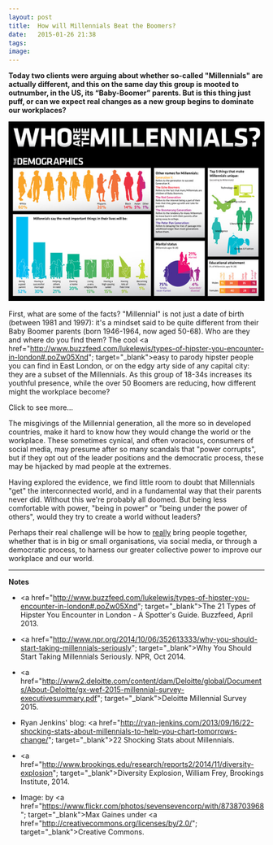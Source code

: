 ```yaml
---
layout: post
title:  How will Millennials Beat the Boomers?
date:   2015-01-26 21:38
tags: 
image:
---
```


**Today two clients were arguing about whether so-called "Millennials" are actually different, and this on the same day this group is mooted to outnumber, in the US, its “Baby-Boomer” parents. But is this thing just puff, or can we expect real changes as a new group begins to dominate our workplaces?**

![](/libb/images/millennials.jpg)

First, what are some of the facts? "Millennial" is not just a date of birth (between 1981 and 1997): it's a mindset said to be quite different from their Baby Boomer parents (born 1946-1964, now aged 50-68). Who are they and where do you find them? The cool <a href="http://www.buzzfeed.com/lukelewis/types-of-hipster-you-encounter-in-london#.poZw05Xnd"; target="_blank">easy to parody hipster people</a> you can find in East London, or on the edgy arty side of any capital city: they are a subset of the Millennials. As this group of 18-34s increases its youthful presence, while the over 50 Boomers are reducing, how different might the workplace become?   

<div id="restOfArticle" style="display:none">

"Not at all different", is the view of one of my clients today, who bets that Millennials are just "immature" and will "grew out of it" (as soon as they start paying for their own food and housing). However Jot is coming down on the other side: we <U>are</u> seeing early signs of a revolution and the evidence is mounting. <br><br>

For instance, the <a href="http://pageconsulting.co.uk/2015/0/20/values-revolution.html"; target="_blank">Values Revolution</a> we brought you reports today's young people having a greater wish to improve the world, and to work for a company that makes a positive difference. This attitude is already spreading wider, with a surprising 68% of all age groups now thinking that businesses, governments and nonprofits need to deliver <b>more social and environmental change</b>. And nearly three quarters of all ages want to see more <b>transparency</b>, and 81% more <b>accountability</b>.<br><br>

What else? In the US a huge demographic shift, reported as a "diversity explosion" is transforming the dominant Boomer attitudes (characterised as "white, entrepreneurial, God-fearing, American"), to a radically different mindset held by the much more diverse group that comes after them:
<ul>
<li>43% Millennials are non-white. 25% speak another language than English at home, or 50% in California.</li>
<li>Less than half describe themselves as “patriotic” compared with 75% Boomers. They want to allow illegal immigrants to become US Citizens.</li>
<li>As atheists they do not believe in God.</li>
<li>Economically conservative, they are less likely to be entrepreneurial or to own property.</li>
<li>Far less likely to vote than the Boomers. Politically independent – but their views correspond to Democratic party.</li>
<li>Do not watch TV. Do not pay for music. Want to legalise marijuana. Do not trust what is in packaged food or cosmetics.</li> 
<li>70% believe they have been dealt a worse hand than their parents. <br><br></ul>

Having seen a lasting shift underway in the US, how do other countries compare? Deloitte's 2015 Millennial Survey (of 7,800 of tomorrow's leaders across 29 countries), uncovers misgivings that temper Millennials' ambitions as leaders:  
<ul>
<li>They overwhelmingly (75 percent) believe that a business is focused on its own agenda rather than helping to improve society, and big business does not appeal...</li>
<li>Large global businesses appeal to only 35% in developed markets and 51% in emerging markets.
<li>Neither is starting their own businesses particularly appealing (11 percent in developed-markets or 22 percent in emerging). So what ambition can we find?</li>
<li>Despite their misgivings, 65 percent in emerging markets want to become the top leader in their organisation, but a much weaker 38% of those in developed markets. 
</li>
<li>With so few (28 percent) feeling that their current organization is making full use of their skills, we get the picture of even tmorrow's leaders bein somewhat disillusioned, unappreciated or even ignored.</li></ul>
 
</div>
<a onclick="showMoreOrLess(this,'restOfArticle');">Click to see more...</a>

The misgivings of the Millennial generation, all the more so in developed countries, make it hard to know how they would change the world or the workplace. These sometimes cynical, and often voracious, consumers of social media, may presume after so many scandals that "power corrupts", but if they opt out of the leader positions and the democratic process, these may be hijacked by mad people at the extremes. 

Having explored the evidence, we find little room to doubt that Millennials "get" the interconnected world, and in a fundamental way that their parents never did. Without this we're probably all doomed. But being less comfortable with power, "being in power" or "being under the power of others", would they try to create a world without leaders? 

Perhaps their real challenge will be how to <u>really</u> bring people together, whether that is in big or small organisations, via social media, or through a democratic process, to harness our greater collective power to improve our workplace and our world.
__________________

<b>Notes</b>

* <a href="http://www.buzzfeed.com/lukelewis/types-of-hipster-you-encounter-in-london#.poZw05Xnd"; target="_blank">The 21 Types of Hipster You Encounter in London - A Spotter's Guide</a>. Buzzfeed, April 2013.

* <a href="http://www.npr.org/2014/10/06/352613333/why-you-should-start-taking-millennials-seriously"; target="_blank">Why You Should Start Taking Millennials Seriously</a>. NPR, Oct 2014.

* <a href="http://www2.deloitte.com/content/dam/Deloitte/global/Documents/About-Deloitte/gx-wef-2015-millennial-survey-executivesummary.pdf"; target="_blank">Deloitte Millennial Survey 2015</a>.

* Ryan Jenkins' blog: <a href="http://ryan-jenkins.com/2013/09/16/22-shocking-stats-about-millennials-to-help-you-chart-tomorrows-change/"; target="_blank">22 Shocking Stats about Millennials</a>.

* <a href="http://www.brookings.edu/research/reports2/2014/11/diversity-explosion"; target="_blank">Diversity Explosion</a>, William Frey, Brookings Institute, 2014.

* Image: by <a href="https://www.flickr.com/photos/sevensevencorp/with/8738703968"; target="_blank">Max Gaines</a> under <a href="http://creativecommons.org/licenses/by/2.0/"; target="_blank">Creative Commons</a>.


